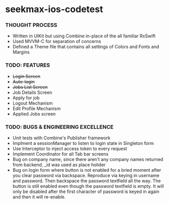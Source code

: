 # seekmax-ios-codetest

### THOUGHT PROCESS

- Written in UIKit but using Combine in-place of the all familiar RxSwift
- Used MVVM-C for separation of concerns
- Defined a Theme file that contains all settings of Colors and Fonts and Margins

### TODO: FEATURES

- ~~Login Screen~~
- ~~Auto-login~~
- ~~Jobs List Screen~~
- Job Details Screen
- Apply for job
- Logout Mechanism
- Edit Profile Mechanism
- Applied Jobs screen

### TODO: BUGS & ENGINEERING EXCELLENCE

- Unit tests with Combine's Publisher framework
- Implment a sessionManager to listen to login state in Singleton form
- Use Interceptor to inject access token to every request
- Implement Coordinator for all Tab bar screens
- Bug on company name, since there aren't any company names returned from backend, _id was used as place holider
- Bug on login form where button is not enabled for a bried moment after you clear password via backspace. Reproduce via keying in username and password. Then backspace the password textfield all the way. The button is still enabled even though the password textfield is empty. It will only be disabled after the first character of password is keyed in again and then it will re-enable.
